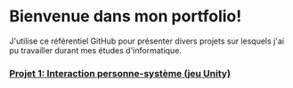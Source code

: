 # Bienvenue dans mon portfolio!

J'utilise ce référentiel GitHub pour présenter divers projets sur lesquels j'ai pu travailler durant mes études d'informatique.

### [Projet 1: Interaction personne-système (jeu Unity)](./jeu-unity/)
